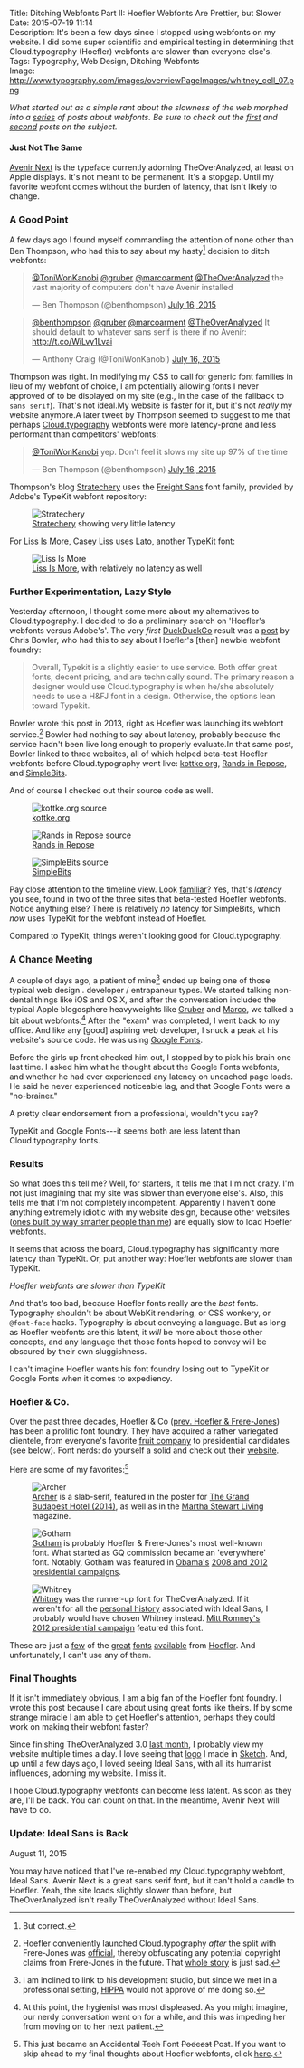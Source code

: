 Title: Ditching Webfonts Part II: Hoefler Webfonts Are Prettier, but Slower  
Date: 2015-07-19 11:14  
Description: It's been a few days since I stopped using webfonts on my website. I did some super scientific and empirical testing in determining that Cloud.typography (Hoefler) webfonts are slower than everyone else's.  
Tags: Typography, Web Design, Ditching Webfonts  
Image: http://www.typography.com/images/overviewPageImages/whitney_cell_07.png  

<p><em class="topStory">What started out as a simple rant about the slowness of the web morphed into a <a href="/tags/Ditching%20Webfonts" title="My mini-series entitled 'Ditching Webfonts'">series</a> of posts about webfonts. Be sure to check out the <a href="/2015/7/12/why-the-web-is-so-slow" title="My piece on why the web is slow">first</a> and <a href="/2015/7/15/ditching-webfonts" rel="previous" title="First of a two-part series on ditching webfonts">second</a> posts on the subject.</em></p>

#### Just Not The Same

[Avenir Next][1] is the typeface currently adorning TheOverAnalyzed, at least on Apple displays. It's not meant to be permanent. It's a stopgap. Until my favorite webfont comes without the burden of latency, that isn't likely to change. 

### A Good Point

A few days ago I found myself commanding the attention of none other than Ben Thompson, who had this to say about my hasty[^1] decision to ditch webfonts:

<blockquote lang="en"><p lang="en" dir="ltr"><a href="https://twitter.com/ToniWonKanobi" title="Me on Twitter">@ToniWonKanobi</a> <a href="https://twitter.com/gruber" title="John Gruber on Twitter">@gruber</a> <a href="https://twitter.com/marcoarment" title="Marco Arment on Twitter">@marcoarment</a> <a href="https://twitter.com/TheOverAnalyzed" title="TheOverAnalyzed on Twitter">@TheOverAnalyzed</a> the vast majority of computers don&#39;t have Avenir installed</p>&mdash; Ben Thompson (@benthompson) <a href="https://twitter.com/benthompson/status/621555208657592320" title="Ben Thompson positing to me on Twitter">July 16, 2015</a></blockquote>

<blockquote lang="en"><p lang="en" dir="ltr"><a href="https://twitter.com/benthompson" title="Ben Thompson on Twitter">@benthompson</a> <a href="https://twitter.com/gruber" title="John Gruber on Twitter">@gruber</a> <a href="https://twitter.com/marcoarment" title="Marco Arment on Twitter">@marcoarment</a> <a href="https://twitter.com/TheOverAnalyzed" title="TheOverAnalyzed on Twitter">@TheOverAnalyzed</a> It should default to whatever sans serif is there if no Avenir: <a href="http://t.co/WiLvy1Lvai" title="Screenshot of my CSS showing the default to Avenir">http://t.co/WiLvy1Lvai</a></p>&mdash; Anthony Craig (@ToniWonKanobi) <a href="https://twitter.com/ToniWonKanobi/status/621555527638609920" title="Me positing to Ben Thompson">July 16, 2015</a></blockquote>

Thompson was right. In modifying my CSS to call for generic font families in lieu of my webfont of choice, I am potentially allowing fonts I never approved of to be displayed on my site (e.g., in the case of the fallback to `sans serif`). That's not ideal.My website is faster for it, but it's not *really* my website anymore.A later tweet by Thompson seemed to suggest to me that perhaps [Cloud.typography][2] webfonts were more latency-prone and less performant than competitors' webfonts:

<blockquote lang="en"><p lang="en" dir="ltr"><a href="https://twitter.com/ToniWonKanobi" title="Me on Twitter">@ToniWonKanobi</a> yep. Don&#39;t feel it slows my site up 97% of the time</p>&mdash; Ben Thompson (@benthompson) <a href="https://twitter.com/benthompson/status/621561134663897088" title="Ben Thompson on TypeKit webfonts on Stratechery">July 16, 2015</a></blockquote>

Thompson's blog [Stratechery][3] uses the [Freight Sans][4] font family, provided by Adobe's TypeKit webfont repository:

<figure>
	<img src="http://d.pr/i/1lonW+" alt="Stratechery" title="Stratechery">
	<figcaption><a href="http://stratechery.com" title="Ben Thompson's website, Stratechery">Stratechery</a> showing very little latency</figcaption>
</figure>

For [Liss Is More][5], Casey Liss uses [Lato][6], another TypeKit font:

<figure>
	<img src="http://d.pr/i/120yX+" alt="Liss Is More" title="Liss Is More">
	<figcaption><a href="http://caseyliss.com" title="Casey Liss's personal blog, Liss Is More">Liss Is More</a>, with relatively no latency as well</figcaption>
</figure>

### Further Experimentation, Lazy Style

Yesterday afternoon, I thought some more about my alternatives to Cloud.typography. I decided to do a preliminary search on 'Hoefler's webfonts versus Adobe's'. The very *first* [DuckDuckGo][7] result was a [post][8] by Chris Bowler, who had this to say about Hoefler's [then] newbie webfont foundry:

> Overall, Typekit is a slightly easier to use service. Both offer great fonts, decent pricing, and are technically sound. The primary reason a designer would use Cloud.typography is when he/she absolutely needs to use a H&FJ font in a design. Otherwise, the options lean toward Typekit.

Bowler wrote this post in 2013, right as Hoefler was launching its webfont service.[^2] Bowler had nothing to say about latency, probably because the service hadn't been live long enough to properly evaluate.In that same post, Bowler linked to three websites, all of which helped beta-test Hoefler webfonts before Cloud.typography went live: [kottke.org][9], [Rands in Repose][10], and [SimpleBits][11].

And of course I checked out their source code as well.

<figure>
	<img src="http://d.pr/i/1k8Wv+" alt="kottke.org source" title="kottke.org source">
	<figcaption><a href="http://kottke.org" title="Jason Kottke">kottke.org</a></figcaption>
</figure>

<figure>
	<img src="http://d.pr/i/14hQq+" alt="Rands in Repose source" title="Rands in Repose source">
	<figcaption><a href="http://randsinrepose.com" title="Michael Lopp's blog, Rands in Repose">Rands in Repose</a></figcaption>
</figure>

<figure>
	<img src="http://d.pr/i/11Gtm+" alt="SimpleBits source" title="SimpleBits source">
	<figcaption><a href="http://simplebits.com" title="SimpleBits source">SimpleBits</a></figcaption>
</figure>

Pay close attention to the timeline view. Look [familiar][12]? Yes, that's *latency* you see, found in two of the three sites that beta-tested Hoefler webfonts. Notice anything else? There is relatively *no* latency for SimpleBits, which *now* uses TypeKit for the webfont instead of Hoefler.

Compared to TypeKit, things weren't looking good for Cloud.typography.

### A Chance Meeting

A couple of days ago, a patient of mine[^3] ended up being one of those typical web design . developer / entrapaneur types. We started talking non-dental things like iOS and OS X, and after the conversation included the typical Apple blogosphere heavyweights like [Gruber][13] and [Marco][14], we talked a bit about webfonts.[^4] After the "exam" was completed, I went back to my office. And like any [good] aspiring web developer, I snuck a peak at his website's source code. He was using [Google Fonts][15].

Before the girls up front checked him out, I stopped by to pick his brain one last time. I asked him what he thought about the Google Fonts webfonts, and whether he had ever experienced any latency on uncached page loads. He said he never experienced noticeable lag, and that Google Fonts were a "no-brainer."

A pretty clear endorsement from a professional, wouldn't you say?

TypeKit and Google Fonts---it seems both are less latent than Cloud.typography fonts.

### Results

So what does this tell me? Well, for starters, it tells me that I'm not crazy. I'm not just imagining that my site was slower than everyone else's. Also, this tells me that I'm not completely incompetent. Apparently I haven't done anything extremely idiotic with my website design, because other websites ([ones built by way smarter people than me][16]) are equally slow to load Hoefler webfonts.

It seems that across the board, Cloud.typography has significantly more latency than TypeKit. Or, put another way: Hoefler webfonts are slower than TypeKit.

<p id="boom"><em class="takeHome">Hoefler webfonts are slower than TypeKit</em></p>

And that's too bad, because Hoefler fonts really are the *best* fonts. Typography shouldn't be about WebKit rendering, or CSS wonkery, or `@font-face` hacks. Typography is about conveying a language. But as long as Hoefler webfonts are this latent, it *will* be more about those other concepts, and any language that those fonts hoped to convey will be obscured by their own sluggishness.

I can't imagine Hoefler wants his font foundry losing out to TypeKit or Google Fonts when it comes to expediency.

### Hoefler & Co.

Over the past three decades, Hoefler & Co ([prev. Hoefler & Frere-Jones][17]) has been a prolific font foundry. They have acquired a rather variegated clientele, from everyone's favorite [fruit company][18] to presidential candidates (see below). Font nerds: do yourself a solid and check out their [website][19]. 

Here are some of my favorites:[^5]

<figure>
	<img class="wide" src="http://www.typography.com/images/overviewPageImages/archer-A-07.png" alt="Archer" title="Archer">	
	<figcaption><a href="http://www.typography.com/fonts/archer/overview/" title="Archer webfont">Archer</a> is a slab-serif, featured in the poster for <a href="http://fontsinuse.com/uses/7035/the-grand-budapest-hotel-poster-and-props" title="Fonts In Use: The Grand Budapest Hotel">The Grand Budapest Hotel (2014)</a>, as well as in the <a href="https://en.wikipedia.org/wiki/Martha_Stewart_Living" title="Wikipedia: Martha Stewart Living">Martha Stewart Living</a> magazine.</figcaption>
</figure>

<figure>
	<img class="wide" src="http://www.typography.com/images/overviewPageImages/gotham_cell_02.png" alt="Gotham" title="Gotham">
	<figcaption><a href="http://www.typography.com/fonts/gotham/overview/" title="Gotham webfont">Gotham</a> is probably Hoefler & Frere-Jones's most well-known font. What started as GQ commission became an 'everywhere' font. Notably, Gotham was featured in <a href="https://en.wikipedia.org/wiki/Gotham_(typeface)#In_the_Obama_campaign" title="Wikipedia: Gotham in Obama's campaign">Obama's</a> <a href="http://fontsinuse.com/uses/1603/obama-2008-campaign-posters" title="Fonts In Use: Gotham in Obama's campaigns">2008 and 2012 presidential campaigns</a>.</figcaption>
</figure>

<figure>
	<img class="wide" src="http://www.typography.com/images/overviewPageImages/whitney_cell_02.png" alt="Whitney" title="Whitney">
	<figcaption><a href="http://www.typography.com/fonts/whitney/overview/" title="Whitney webfont">Whitney</a> was the runner-up font for TheOverAnalyzed. If it weren't for all the <a href="/2015/7/15/ditching-webfonts#becoming-ideal" title="My piece on Ditching Webfonts, specifically the section about going back to Ideal Sans">personal history</a> associated with Ideal Sans, I probably would have chosen Whitney instead. <a href="http://fontsinuse.com/uses/2384/romney-2012-presidential-campaign" title="Fonts In Use: Whitney in Romney's 2012 presidential campaign">Mitt Romney's 2012 presidential campaign</a> featured this font.</figcaption>
</figure>
	
These are just a [few][20] of the [great][21] [fonts][22] [available][23] from [Hoefler][24]. And unfortunately, I can't use any of them.

### Final Thoughts

If it isn't immediately obvious, I am a big fan of the Hoefler font foundry. I wrote this post because I care about using great fonts like theirs. If by some strange miracle I am able to get Hoefler's attention, perhaps they could work on making their webfont faster? 

Since finishing TheOverAnalyzed 3.0 [last month][25], I probably view my website multiple times a day. I love seeing that [logo][26] I made in [Sketch][27]. And, up until a few days ago, I loved seeing Ideal Sans, with all its humanist influences, adorning my website. I miss it. 

I hope Cloud.typography webfonts can become less latent. As soon as they are, I'll be back. You can count on that. In the meantime, Avenir Next will have to do.

<aside class="update">

### Update: Ideal Sans is Back
<p class="updateTime"><time datetime="2015-08-11">August 11, 2015</time></p>

You may have noticed that I've re-enabled my Cloud.typography webfont, Ideal Sans. Avenir Next is a great sans serif font, but it can't hold a candle to Hoefler. Yeah, the site loads slightly slower than before, but TheOverAnalyzed isn't really TheOverAnalyzed without Ideal Sans.

</aside>

[^1]: But correct.
[^2]: Hoefler conveniently launched Cloud.typography *after* the split with Frere-Jones was [official][a], thereby obfuscating any potential copyright claims from Frere-Jones in the future. That [whole story][b] is just sad.
[^3]: I am inclined to link to his development studio, but since we met in a professional setting, [HIPPA][c] would not approve of me doing so.
[^4]: At this point, the hygienist was most displeased. As you might imagine, our nerdy conversation went on for a while, and this was impeding her from moving on to her next patient.
[^5]: This just became an Accidental <s>Tech</s> Font <s>Podcast</s> Post. If you want to skip ahead to my final thoughts about Hoefler webfonts, click [here][d].

[a]: http://typography.com/press/20140117 "Press release from Hoefler & Co about Frere-Jones departure"
[b]: https://en.wikipedia.org/wiki/Hoefler_%26_Co.#Conflict_between_Hoefler_and_Frere-Jones "Wikipedia: Conflict between Hoefler and Frere-Jones"
[c]: https://en.wikipedia.org/wiki/Health_Insurance_Portability_and_Accountability_Act "Wikipedia: HIPPA"
[d]: /2015/7/19/ditching-webfonts-part-ii#final-thoughts "Final section of the part 2 post in my 'Ditching Webfonts' mini-series"

[1]: https://en.wikipedia.org/wiki/Avenir_(typeface)#Avenir_Next "Wikipedia: Avenir Next"
[2]: http://cloud.typography.com "Hoefler & Co's webfonts"
[3]: http://stratechery.com "Ben Thompson's blog, Stratechery"
[4]: https://typekit.com/fonts/freight-sans-pro "Adobe TypeKit's 'Freight Sans Pro'"
[5]: http://www.caseyliss.com "Casey Liss's personal blog, Liss Is More"
[6]: https://typekit.com/fonts/lato "Adobe TypeKit's 'Lato'"
[7]: /2015/3/19/you-should-use-duckduckgo "My linked post about DuckDuckGo"
[8]: http://chrisbowler.com/journal/cloud-vs-typekit "Chris Bowler compares webfonts"
[9]: http://kottke.org "Jason Kottke's blog, kottke.org"
[10]: http://randsinrepose.com "Michael Lopp's blog, Rands in Repose"
[11]: http://simplebits.com "SimpleBits and Dribbble founder, Dan Cederholm"
[12]: http://d.pr/i/138Zv+ "Speedtesting the site with everything turned back on"
[13]: http://daringfireball.net "John Gruber's personal blog, Daring Fireball"
[14]: http://marco.org "Marco Arment's personal blog, Marco.org"
[15]: https://en.wikipedia.org/wiki/Google_Fonts "Wikipedia: Google Fonts"
[16]: http://thesweetsetup.com "The Sweet Setup"
[17]: http://www.theverge.com/2014/1/17/5318206/hoefler-and-frere-jones-lawsuit "The Verge: Hoefler Frere-Jones lawsuit"
[18]: https://en.wikipedia.org/wiki/Hoefler_Text "Wikipedia: Hoefler Text"
[19]: http://typography.com "Hoefler & Co"
[20]: http://www.typography.com/fonts/knockout/overview/ "Hoefler & Co's 'Knockout' webfont"
[21]: http://www.typography.com/fonts/obsidian/overview/ "Hoefler & Co's 'Obsidian' webfont"
[22]: http://www.typography.com/fonts/sentinel/overview/ "Hoefler & Co's 'Sentinel' webfont"
[23]: http://www.typography.com/fonts/surveyor/overview/ "Hoefler & Co's 'Surveyor' webfont"
[24]: http://www.typography.com/fonts/tungsten/overview/ "Hoefler & Co's 'Tungsten' webfont"
[25]: /2015/6/1/introducing-theoveranalyzed-30 "My post introducing TheOverAnalyzed 3.0"
[26]: /images/site-title.svg "TheOverAnalyzed's title (SVG)"
[27]: https://itunes.apple.com/us/app/sketch-3/id852320343?at=1l3vx9s "Sketch on the App Store"